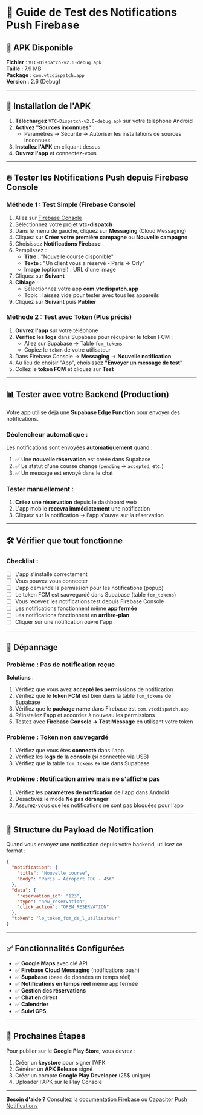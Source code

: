 # 🔔 Guide de Test des Notifications Push Firebase

## 📱 APK Disponible

**Fichier** : `VTC-Dispatch-v2.6-debug.apk`  
**Taille** : 7.9 MB  
**Package** : `com.vtcdispatch.app`  
**Version** : 2.6 (Debug)

---

## 🚀 Installation de l'APK

1. **Téléchargez** `VTC-Dispatch-v2.6-debug.apk` sur votre téléphone Android
2. **Activez "Sources inconnues"** :
   - Paramètres → Sécurité → Autoriser les installations de sources inconnues
3. **Installez l'APK** en cliquant dessus
4. **Ouvrez l'app** et connectez-vous

---

## 🔥 Tester les Notifications Push depuis Firebase Console

### Méthode 1 : Test Simple (Firebase Console)

1. Allez sur [Firebase Console](https://console.firebase.google.com/)
2. Sélectionnez votre projet **vtc-dispatch**
3. Dans le menu de gauche, cliquez sur **Messaging** (Cloud Messaging)
4. Cliquez sur **Créer votre première campagne** ou **Nouvelle campagne**
5. Choisissez **Notifications Firebase**
6. Remplissez :
   - **Titre** : "Nouvelle course disponible"
   - **Texte** : "Un client vous a réservé - Paris → Orly"
   - **Image** (optionnel) : URL d'une image
7. Cliquez sur **Suivant**
8. **Ciblage** :
   - Sélectionnez votre app **com.vtcdispatch.app**
   - Topic : laissez vide pour tester avec tous les appareils
9. Cliquez sur **Suivant** puis **Publier**

### Méthode 2 : Test avec Token (Plus précis)

1. **Ouvrez l'app** sur votre téléphone
2. **Vérifiez les logs** dans Supabase pour récupérer le token FCM :
   - Allez sur Supabase → Table `fcm_tokens`
   - Copiez le `token` de votre utilisateur
3. Dans Firebase Console → **Messaging** → **Nouvelle notification**
4. Au lieu de choisir "App", choisissez **"Envoyer un message de test"**
5. Collez le **token FCM** et cliquez sur **Test**

---

## 📊 Tester avec votre Backend (Production)

Votre app utilise déjà une **Supabase Edge Function** pour envoyer des notifications.

### Déclencheur automatique :

Les notifications sont envoyées **automatiquement** quand :

1. ✅ Une **nouvelle réservation** est créée dans Supabase
2. ✅ Le statut d'une course change (`pending` → `accepted`, etc.)
3. ✅ Un message est envoyé dans le chat

### Tester manuellement :

1. **Créez une réservation** depuis le dashboard web
2. L'app mobile **recevra immédiatement** une notification
3. Cliquez sur la notification → l'app s'ouvre sur la réservation

---

## 🛠️ Vérifier que tout fonctionne

### Checklist :

- [ ] L'app s'installe correctement
- [ ] Vous pouvez vous connecter
- [ ] L'app demande la permission pour les notifications (popup)
- [ ] Le token FCM est sauvegardé dans Supabase (table `fcm_tokens`)
- [ ] Vous recevez les notifications test depuis Firebase Console
- [ ] Les notifications fonctionnent même **app fermée**
- [ ] Les notifications fonctionnent en **arrière-plan**
- [ ] Cliquer sur une notification ouvre l'app

---

## 🔧 Dépannage

### Problème : Pas de notification reçue

**Solutions** :

1. Vérifiez que vous avez **accepté les permissions** de notification
2. Vérifiez que le **token FCM** est bien dans la table `fcm_tokens` de Supabase
3. Vérifiez que le **package name** dans Firebase est `com.vtcdispatch.app`
4. Réinstallez l'app et accordez à nouveau les permissions
5. Testez avec **Firebase Console → Test Message** en utilisant votre token

### Problème : Token non sauvegardé

1. Vérifiez que vous êtes **connecté** dans l'app
2. Vérifiez les **logs de la console** (si connectée via USB)
3. Vérifiez que la table `fcm_tokens` existe dans Supabase

### Problème : Notification arrive mais ne s'affiche pas

1. Vérifiez les **paramètres de notification** de l'app dans Android
2. Désactivez le mode **Ne pas déranger**
3. Assurez-vous que les notifications ne sont pas bloquées pour l'app

---

## 📝 Structure du Payload de Notification

Quand vous envoyez une notification depuis votre backend, utilisez ce format :

```json
{
  "notification": {
    "title": "Nouvelle course",
    "body": "Paris → Aéroport CDG - 45€"
  },
  "data": {
    "reservation_id": "123",
    "type": "new_reservation",
    "click_action": "OPEN_RESERVATION"
  },
  "token": "le_token_fcm_de_l_utilisateur"
}
```

---

## ✅ Fonctionnalités Configurées

- ✅ **Google Maps** avec clé API
- ✅ **Firebase Cloud Messaging** (notifications push)
- ✅ **Supabase** (base de données en temps réel)
- ✅ **Notifications en temps réel** même app fermée
- ✅ **Gestion des réservations**
- ✅ **Chat en direct**
- ✅ **Calendrier**
- ✅ **Suivi GPS**

---

## 🚀 Prochaines Étapes

Pour publier sur le **Google Play Store**, vous devrez :

1. Créer un **keystore** pour signer l'APK
2. Générer un **APK Release** signé
3. Créer un compte **Google Play Developer** (25$ unique)
4. Uploader l'APK sur le Play Console

---

**Besoin d'aide ?** Consultez la [documentation Firebase](https://firebase.google.com/docs/cloud-messaging/android/client) ou [Capacitor Push Notifications](https://capacitorjs.com/docs/apis/push-notifications)
